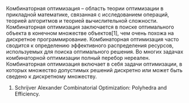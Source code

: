 Комбинаторная оптимизация – область теории оптимизации в прикладной математике, связанная с исследованием операций, теорией алгоритмов и теорией вычислительной сложности. Комбинаторная оптимизация заключается в поиске оптимального объекта в конечном множестве объектов[1], чем очень похожа на дискретное программирование. Комбинаторная оптимизация часто сводится к определению эффективного распределения ресурсов, используемых для поиска оптимального решения.
Во многих задачах комбинаторной оптимизации полный перебор нереален. Комбинаторная оптимизация включает в себя задачи оптимизации, в которых множество допустимых решений дискретно или может быть сведено к дискретному множеству.

1. Schrijver Alexander Combinatorial Optimization: Polyhedra and Efficiency.
